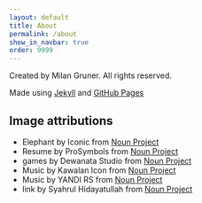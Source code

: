 ```yaml
---
layout: default
title: About
permalink: /about
show_in_navbar: true
order: 9999
---
```


Created by Milan Gruner. All rights reserved.

Made using [Jekyll](https://jekyllrb.com/) and [GitHub Pages](https://pages.github.com/)

## Image attributions
* Elephant by Iconic from <a href="https://thenounproject.com/browse/icons/term/elephant/" target="_blank" title="Elephant Icons">Noun Project</a>
* Resume by ProSymbols from <a href="https://thenounproject.com/browse/icons/term/resume/" target="_blank" title="Resume Icons">Noun Project</a>
* games by Dewanata Studio from <a href="https://thenounproject.com/browse/icons/term/games/" target="_blank" title="games Icons">Noun Project</a>
* Music by Kawalan Icon from <a href="https://thenounproject.com/browse/icons/term/music/" target="_blank" title="Music Icons">Noun Project</a>
* Music by YANDI RS from <a href="https://thenounproject.com/browse/icons/term/music/" target="_blank" title="Music Icons">Noun Project</a>
* link by Syahrul Hidayatullah from <a href="https://thenounproject.com/browse/icons/term/link/" target="_blank" title="link Icons">Noun Project</a>
